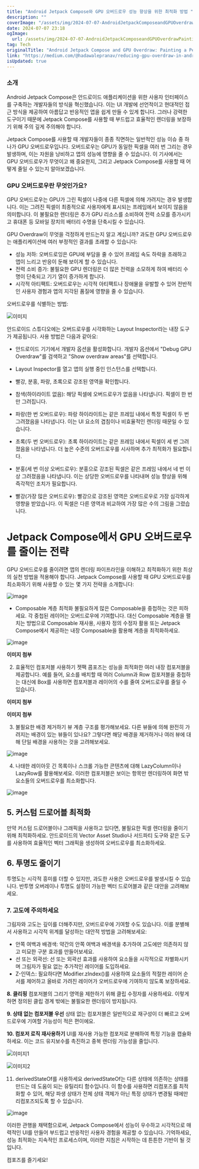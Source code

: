 ```yaml
---
title: "Android Jetpack Compose와 GPU 오버드로우 성능 향상을 위한 최적화 방법 "
description: ""
coverImage: "/assets/img/2024-07-07-AndroidJetpackComposeandGPUOverdrawPaintingaPerformanceMasterpiece_0.png"
date: 2024-07-07 23:18
ogImage:
  url: /assets/img/2024-07-07-AndroidJetpackComposeandGPUOverdrawPaintingaPerformanceMasterpiece_0.png
tag: Tech
originalTitle: "Android Jetpack Compose and GPU Overdraw: Painting a Performance Masterpiece !"
link: "https://medium.com/@hadawalepranav/reducing-gpu-overdraw-in-android-jetpack-compose-5d0920a81958"
isUpdated: true
---
```


### 소개

Android Jetpack Compose은 안드로이드 애플리케이션을 위한 사용자 인터페이스를 구축하는 개발자들의 방식을 혁신했습니다. 이는 UI 개발에 선언적이고 현대적인 접근 방식을 제공하여 아름답고 반응적인 앱을 쉽게 만들 수 있게 합니다. 그러나 강력한 도구이기 때문에 Jetpack Compose를 사용할 때 부드럽고 효율적인 렌더링을 보장하기 위해 주의 깊게 주의해야 합니다.

Jetpack Compose를 사용할 때 개발자들이 종종 직면하는 일반적인 성능 이슈 중 하나가 GPU 오버드로우입니다. 오버드로우는 GPU가 동일한 픽셀을 여러 번 그리는 경우 발생하며, 이는 자원을 낭비하고 앱의 성능에 영향을 줄 수 있습니다. 이 기사에서는 GPU 오버드로우가 무엇이고 왜 중요한지, 그리고 Jetpack Compose를 사용할 때 어떻게 줄일 수 있는지 알아보겠습니다.

### GPU 오버드로우란 무엇인가요?

GPU 오버드로우는 GPU가 그린 픽셀이 나중에 다른 픽셀에 의해 가려지는 경우 발생합니다. 이는 그려진 픽셀이 최종적으로 사용자에게 표시되는 프레임에서 보이지 않음을 의미합니다. 이 불필요한 렌더링은 추가 GPU 리소스를 소비하여 전력 소모를 증가시키고 휴대폰 등 모바일 장치의 배터리 수명을 단축시킬 수 있습니다.

<div class="content-ad"></div>

GPU Overdraw이 무엇을 걱정하게 만드는지 알고 계십니까? 과도한 GPU 오버드로우는 애플리케이션에 여러 부정적인 결과를 초래할 수 있습니다:

- 성능 저하: 오버드로잉은 GPU에 부담을 줄 수 있어 프레임 속도 하락을 초래하고 앱이 느리고 반응이 둔해 보이게 할 수 있습니다.
- 전력 소비 증가: 불필요한 GPU 렌더링은 더 많은 전력을 소모하게 하여 배터리 수명이 단축되고 기기 열이 증가하게 합니다.
- 시각적 아티팩트: 오버드로우는 시각적 아티팩트나 장애물을 유발할 수 있어 전반적인 사용자 경험과 앱의 지각된 품질에 영향을 줄 수 있습니다.

오버드로우를 식별하는 방법:

![이미지](/assets/img/2024-07-07-AndroidJetpackComposeandGPUOverdrawPaintingaPerformanceMasterpiece_1.png)

<div class="content-ad"></div>

안드로이드 스튜디오에는 오버드로우를 시각화하는 Layout Inspector라는 내장 도구가 제공됩니다. 사용 방법은 다음과 같아요:

- 안드로이드 기기에서 개발자 옵션을 활성화합니다. 개발자 옵션에서 "Debug GPU Overdraw"를 검색하고 "Show overdraw areas"를 선택합니다.
- Layout Inspector를 열고 앱의 실행 중인 인스턴스를 선택합니다.
- 빨강, 분홍, 파랑, 초록으로 강조된 영역을 확인합니다.

- 참색(하이라이트 없음): 해당 픽셀에 오버드로우가 없음을 나타냅니다. 픽셀이 한 번만 그려집니다.
- 파랑(한 번 오버드로우): 파랑 하이라이트는 같은 프레임 내에서 특정 픽셀이 두 번 그려졌음을 나타냅니다. 이는 UI 요소의 겹침이나 비효율적인 렌더링 때문일 수 있습니다.
- 초록(두 번 오버드로우): 초록 하이라이트는 같은 프레임 내에서 픽셀이 세 번 그려졌음을 나타냅니다. 더 높은 수준의 오버드로우를 시사하며 추가 최적화가 필요합니다.
- 분홍(세 번 이상 오버드로우): 분홍으로 강조된 픽셀은 같은 프레임 내에서 네 번 이상 그려졌음을 나타냅니다. 이는 상당한 오버드로우를 나타내며 성능 향상을 위해 즉각적인 조치가 필요합니다.
- 빨강(가장 많은 오버드로우): 빨강으로 강조된 영역은 오버드로우로 가장 심각하게 영향을 받았습니다. 이 픽셀은 다른 영역과 비교하여 가장 많은 수의 그림을 그렸습니다.

# Jetpack Compose에서 GPU 오버드로우를 줄이는 전략

<div class="content-ad"></div>

GPU 오버드로우를 줄이려면 앱의 렌더링 파이프라인을 이해하고 최적화하기 위한 최상의 실천 방법을 적용해야 합니다. Jetpack Compose를 사용할 때 GPU 오버드로우를 최소화하기 위해 사용할 수 있는 몇 가지 전략을 소개합니다:

![image](/assets/img/2024-07-07-AndroidJetpackComposeandGPUOverdrawPaintingaPerformanceMasterpiece_2.png)

- Composable 계층 최적화
  불필요하게 많은 Composable을 중첩하는 것은 피하세요. 각 중첩된 레이어는 오버드로우에 기여합니다. 대신 Composable 계층을 펼치는 방법으로 Composable 재사용, 사용자 정의 수정자 활용 또는 Jetpack Compose에서 제공하는 내장 Composable을 활용해 계층을 최적화하세요.

![image](/assets/img/2024-07-07-AndroidJetpackComposeandGPUOverdrawPaintingaPerformanceMasterpiece_3.png)

<div class="content-ad"></div>

**이미지 첨부**

2. 효율적인 컴포저블 사용하기
   젯팩 콤포즈는 성능을 최적화한 여러 내장 컴포저블을 제공합니다. 예를 들어, 요소를 배치할 때 여러 Column과 Row 컴포저블을 중첩하는 대신에 Box를 사용하면 컴포저블과 레이어의 수를 줄여 오버드로우를 줄일 수 있습니다.

**이미지 첨부**

**이미지 첨부**

<div class="content-ad"></div>

3. 불필요한 배경 제거하기
   뷰 계층 구조를 평가해보세요. 다른 뷰들에 의해 완전히 가려지는 배경이 있는 뷰들이 있나요? 그렇다면 해당 배경을 제거하거나 여러 뷰에 대해 단일 배경을 사용하는 것을 고려해보세요.

![image](/assets/img/2024-07-07-AndroidJetpackComposeandGPUOverdrawPaintingaPerformanceMasterpiece_7.png)

4. 나태한 레이아웃
   긴 목록이나 스크롤 가능한 콘텐츠에 대해 LazyColumn이나 LazyRow를 활용해보세요. 이러한 컴포저블은 보이는 항목만 렌더링하여 화면 밖 요소들의 오버드로우를 최소화합니다.

![image](/assets/img/2024-07-07-AndroidJetpackComposeandGPUOverdrawPaintingaPerformanceMasterpiece_8.png)

<div class="content-ad"></div>

## 5. 커스텀 드로어블 최적화

만약 커스텀 드로어블이나 그래픽을 사용하고 있다면, 불필요한 픽셀 렌더링을 줄이기 위해 최적화하세요. 안드로이드의 Vector Asset Studio나 서드파티 도구와 같은 도구를 사용하여 효율적인 벡터 그래픽을 생성하여 오버드로우를 최소화하세요.

## 6. 투명도 줄이기

투명도는 시각적 흥미를 더할 수 있지만, 과도한 사용은 오버드로우를 발생시킬 수 있습니다. 반투명 오버레이나 투명도 설정이 가능한 벡터 드로어블과 같은 대안을 고려해보세요.

<div class="content-ad"></div>

### 7. 고도에 주의하세요

그림자와 고도는 깊이를 더해주지만, 오버드로우에 기여할 수도 있습니다. 이를 분별해서 사용하고 시각적 위계를 달성하는 대안적 방법을 고려해보세요:

- 안쪽 여백과 배경색: 약간의 안쪽 여백과 배경색을 추가하여 고도에만 의존하지 않고 미묘한 구분 효과를 만들어보세요.
- 선 또는 외곽선: 선 또는 외곽선 효과를 사용하여 요소들을 시각적으로 차별화시키며 그림자가 필요 없는 추가적인 레이어를 도입하세요.
- Z-인덱스: 필요하다면 Modifier.zIndex()를 사용하여 요소들의 적절한 레이어 순서를 제어하고 올바로 가려진 레이어가 오버드로우에 기여하지 않도록 보장하세요.

<div class="content-ad"></div>

**8. 클리핑**
컴포저블의 그리기 영역을 제한하기 위해 클립 수정자를 사용하세요. 이렇게 하면 정의된 클립 경계 밖에는 불필요한 렌더링이 방지됩니다.

**9. 상태 없는 컴포저블 우선**
상태 없는 컴포저블은 일반적으로 재구성이 더 빠르고 오버드로우에 기여할 가능성이 적은 편이에요.

<div class="content-ad"></div>

**10. 컴포저 로직 재사용하기**
UI를 재사용 가능한 컴포저로 분해하여 특정 기능을 캡슐화하세요. 이는 코드 유지보수를 촉진하고 중복 렌더링 가능성을 줄입니다.

![이미지1](/assets/img/2024-07-07-AndroidJetpackComposeandGPUOverdrawPaintingaPerformanceMasterpiece_16.png)

![이미지2](/assets/img/2024-07-07-AndroidJetpackComposeandGPUOverdrawPaintingaPerformanceMasterpiece_17.png)

<div class="content-ad"></div>

11. derivedStateOf를 사용하세요
    derivedStateOf는 다른 상태에 의존하는 상태를 만드는 데 도움이 되는 유틸리티 함수입니다. 이 함수를 사용하면 리컴포즈를 최적화할 수 있어, 해당 파생 상태가 전체 상태 객체가 아닌 특정 상태가 변경될 때에만 리컴포즈되도록 할 수 있습니다.

![image](/assets/img/2024-07-07-AndroidJetpackComposeandGPUOverdrawPaintingaPerformanceMasterpiece_18.png)

이러한 관행을 채택함으로써, Jetpack Compose에서 성능이 우수하고 시각적으로 매력적인 UI를 만들어 부드럽고 반응적인 사용자 경험을 제공할 수 있습니다. 기억하세요, 성능 최적화는 지속적인 프로세스이며, 이러한 지침은 시작하는 데 튼튼한 기반이 될 것입니다.

컴포즈를 즐기세요!
